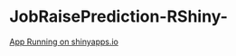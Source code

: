 # JobRaisePrediction-RShiny-

<a href="https://varishu.shinyapps.io/MultipleLinearRegressionModel/">App Running on shinyapps.io</a>
